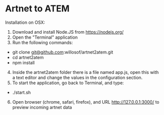 # Artnet to ATEM

Installation on OSX:

1. Download and install Node.JS from https://nodejs.org/
2. Open the "Terminal" application
3. Run the following commands:
  * git clone git@github.com:willosof/artnet2atem.git
  * cd artnet2atem
  * npm install
4. Inside the artnet2atem folder there is a file named app.js, open this with a text editor and change the values in the configuration section.
5. To start the application, go back to Terminal, and type:
  * ./start.sh
6. Open browser (chrome, safari, firefox), and URL http://127.0.0.1:3000/ to preview incoming artnet data
